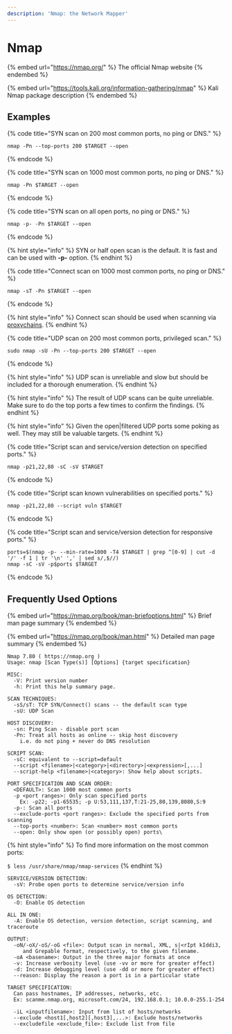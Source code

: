 ```yaml
---
description: 'Nmap: the Network Mapper'
---
```


# Nmap

{% embed url="https://nmap.org/" %}
The official Nmap website
{% endembed %}

{% embed url="https://tools.kali.org/information-gathering/nmap" %}
Kali Nmap package description
{% endembed %}

## Examples

{% code title="SYN scan on 200 most common ports, no ping or DNS." %}
```
nmap -Pn --top-ports 200 $TARGET --open
```
{% endcode %}

{% code title="SYN scan on 1000 most common ports, no ping or DNS." %}
```
nmap -Pn $TARGET --open
```
{% endcode %}

{% code title="SYN scan on all open ports, no ping or DNS." %}
```
nmap -p- -Pn $TARGET --open 
```
{% endcode %}

{% hint style="info" %}
&#x20;SYN or half open scan is the default. It is fast and can be used with **-p-** option.&#x20;
{% endhint %}

{% code title="Connect scan on 1000 most common ports, no ping or DNS." %}
```
nmap -sT -Pn $TARGET --open
```
{% endcode %}

{% hint style="info" %}
Connect scan should be used when scanning via [proxychains](https://github.com/haad/proxychains).&#x20;
{% endhint %}

{% code title="UDP scan on 200 most common ports, privileged scan." %}
```
sudo nmap -sU -Pn --top-ports 200 $TARGET --open
```
{% endcode %}

{% hint style="info" %}
UDP scan is unreliable and slow but should be included for a thorough enumeration.
{% endhint %}

{% hint style="info" %}
The result of UDP scans can be quite unreliable. Make sure to do the top ports a few times to confirm the findings.
{% endhint %}

{% hint style="info" %}
Given the open|filtered UDP ports some poking as well. They may still be valuable targets.
{% endhint %}

{% code title="Script scan and service/version detection on specified ports." %}
```
nmap -p21,22,80 -sC -sV $TARGET
```
{% endcode %}

{% code title="Script scan known vulnerabilities on specified ports." %}
```
nmap -p21,22,80 --script vuln $TARGET
```
{% endcode %}

{% code title="Script scan and service/version detection for responsive ports." %}
```
ports=$(nmap -p- --min-rate=1000 -T4 $TARGET | grep ^[0-9] | cut -d '/' -f 1 | tr '\n' ',' | sed s/,$//)
nmap -sC -sV -p$ports $TARGET 
```
{% endcode %}

## Frequently Used Options

{% embed url="https://nmap.org/book/man-briefoptions.html" %}
Brief man page summary
{% endembed %}

{% embed url="https://nmap.org/book/man.html" %}
Detailed man page summary
{% endembed %}

```
Nmap 7.80 ( https://nmap.org )
Usage: nmap [Scan Type(s)] [Options] {target specification}
```

```
MISC:
  -V: Print version number
  -h: Print this help summary page.
```

```
SCAN TECHNIQUES:
  -sS/sT: TCP SYN/Connect() scans -- the default scan type
  -sU: UDP Scan

HOST DISCOVERY:
  -sn: Ping Scan - disable port scan
  -Pn: Treat all hosts as online -- skip host discovery
    i.e. do not ping + never do DNS resolution
```

```
SCRIPT SCAN:
  -sC: equivalent to --script=default
  --script <filename>|<category>|<directory>|<expression>[,...]
  --script-help <filename>|<category>: Show help about scripts.
```

```
PORT SPECIFICATION AND SCAN ORDER:
  <DEFAULT>: Scan 1000 most common ports
  -p <port ranges>: Only scan specified ports
    Ex: -p22; -p1-65535; -p U:53,111,137,T:21-25,80,139,8080,S:9
  -p-: Scan all ports
  --exclude-ports <port ranges>: Exclude the specified ports from scanning
  --top-ports <number>: Scan <number> most common ports
  --open: Only show open (or possibly open) ports\
```

{% hint style="info" %}
To find more information on the most common ports:

`$ less /usr/share/nmap/nmap-services`
{% endhint %}

```
SERVICE/VERSION DETECTION:
  -sV: Probe open ports to determine service/version info

OS DETECTION:
  -O: Enable OS detection

ALL IN ONE:
  -A: Enable OS detection, version detection, script scanning, and traceroute
```

```
OUTPUT:
  -oN/-oX/-oS/-oG <file>: Output scan in normal, XML, s|<rIpt kIddi3,
     and Grepable format, respectively, to the given filename.
  -oA <basename>: Output in the three major formats at once
  -v: Increase verbosity level (use -vv or more for greater effect)
  -d: Increase debugging level (use -dd or more for greater effect)
  --reason: Display the reason a port is in a particular state
```

```
TARGET SPECIFICATION:
  Can pass hostnames, IP addresses, networks, etc.
  Ex: scanme.nmap.org, microsoft.com/24, 192.168.0.1; 10.0.0-255.1-254
  
  -iL <inputfilename>: Input from list of hosts/networks
  --exclude <host1[,host2][,host3],...>: Exclude hosts/networks
  --excludefile <exclude_file>: Exclude list from file
```
